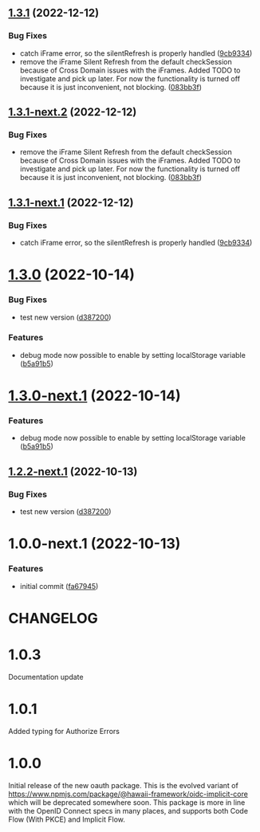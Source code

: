 ## [1.3.1](https://github.com/Q24/oauth-client-core/compare/v1.3.0...v1.3.1) (2022-12-12)


### Bug Fixes

* catch iFrame error, so the silentRefresh is properly handled ([9cb9334](https://github.com/Q24/oauth-client-core/commit/9cb93346fdf7ba1f91fdf25cd3e46c06732fa133))
* remove the iFrame Silent Refresh from the default checkSession because of Cross Domain issues with the iFrames. Added TODO to investigate and pick up later. For now the functionality is turned off because it is just inconvenient, not blocking. ([083bb3f](https://github.com/Q24/oauth-client-core/commit/083bb3fe58146bdd5942ebf1f171328323393e74))

## [1.3.1-next.2](https://github.com/Q24/oauth-client-core/compare/v1.3.1-next.1...v1.3.1-next.2) (2022-12-12)


### Bug Fixes

* remove the iFrame Silent Refresh from the default checkSession because of Cross Domain issues with the iFrames. Added TODO to investigate and pick up later. For now the functionality is turned off because it is just inconvenient, not blocking. ([083bb3f](https://github.com/Q24/oauth-client-core/commit/083bb3fe58146bdd5942ebf1f171328323393e74))

## [1.3.1-next.1](https://github.com/Q24/oauth-client-core/compare/v1.3.0...v1.3.1-next.1) (2022-12-12)


### Bug Fixes

* catch iFrame error, so the silentRefresh is properly handled ([9cb9334](https://github.com/Q24/oauth-client-core/commit/9cb93346fdf7ba1f91fdf25cd3e46c06732fa133))

# [1.3.0](https://github.com/Q24/oauth-client-core/compare/v1.2.1...v1.3.0) (2022-10-14)


### Bug Fixes

* test new version ([d387200](https://github.com/Q24/oauth-client-core/commit/d38720004db995a36265db96e433819fb65765f3))


### Features

* debug mode now possible to enable by setting localStorage variable ([b5a91b5](https://github.com/Q24/oauth-client-core/commit/b5a91b5c0527bac4e0692a802bb5ad9fde6c692b))

# [1.3.0-next.1](https://github.com/Q24/oauth-client-core/compare/v1.2.2-next.1...v1.3.0-next.1) (2022-10-14)


### Features

* debug mode now possible to enable by setting localStorage variable ([b5a91b5](https://github.com/Q24/oauth-client-core/commit/b5a91b5c0527bac4e0692a802bb5ad9fde6c692b))

## [1.2.2-next.1](https://github.com/Q24/oauth-client-core/compare/v1.2.1...v1.2.2-next.1) (2022-10-13)


### Bug Fixes

* test new version ([d387200](https://github.com/Q24/oauth-client-core/commit/d38720004db995a36265db96e433819fb65765f3))

# 1.0.0-next.1 (2022-10-13)


### Features

* initial commit ([fa67945](https://github.com/Q24/oauth-client-core/commit/fa6794551eaa3e30f70ed3576a32483a5ae23727))

# CHANGELOG

# 1.0.3

Documentation update

# 1.0.1

Added typing for Authorize Errors

# 1.0.0
Initial release of the new oauth package. This is the evolved variant of https://www.npmjs.com/package/@hawaii-framework/oidc-implicit-core which will be deprecated somewhere soon.
This package is more in line with the OpenID Connect specs in many places, and supports both Code Flow (With PKCE) and Implicit Flow.
